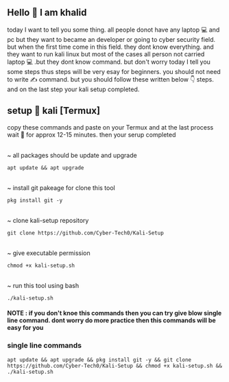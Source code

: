 ## Hello 👋 I am khalid
today I want to tell you some thing. all people donot have any laptop 💻 and pc but they want to became an developer or going to cyber security field. but when the first time come in this field. they dont know everything. and they want to run kali linux but most of the cases all person not carried laptop 💻 .but they dont know command. but don't worry today I tell you some steps thus steps will be very esay for beginners. you should not need to write ✍️ command. but you should follow these written below 👇 steps. and on the last step your kali setup completed.
<br>
<img scr="logo.jpeg"></img>
<br>

## setup 📐 kali [Termux]
copy these commands and paste on your Termux and at the last process wait 🫸 for approx 12-15 minutes. then your serup completed

</br>~ all packages should be update and upgrade
```
apt update && apt upgrade 
```
</br>~ install git pakeage for clone this tool
```
pkg install git -y
```
</br>~ clone kali-setup repository 
```
git clone https://github.com/Cyber-Tech0/Kali-Setup
```
<br>~ give executable permission 
```
chmod +x kali-setup.sh
```
<br>~ run this tool using bash
```
./kali-setup.sh
```
#### NOTE : if you don't knoe this commands then you can try give blow single line command. dont worry do more practice then this commands will be easy for you

### single line commands
```
apt update && apt upgrade && pkg install git -y && git clone https://github.com/Cyber-Tech0/Kali-Setup && chmod +x kali-setup.sh && ./kali-setup.sh
```

